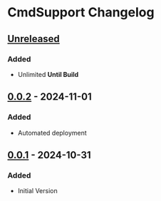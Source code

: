 <!-- Keep a Changelog guide -> https://keepachangelog.com -->

# CmdSupport Changelog

## [Unreleased]

### Added

- Unlimited **Until Build**

## [0.0.2] - 2024-11-01

### Added

- Automated deployment

## [0.0.1] - 2024-10-31

### Added

- Initial Version

[Unreleased]: https://github.com/Cazayus/CmdSupport/compare/v0.0.2...HEAD

[0.0.2]: https://github.com/Cazayus/CmdSupport/compare/v0.0.1...v0.0.2

[0.0.1]: https://github.com/Cazayus/CmdSupport/commits/v0.0.1
